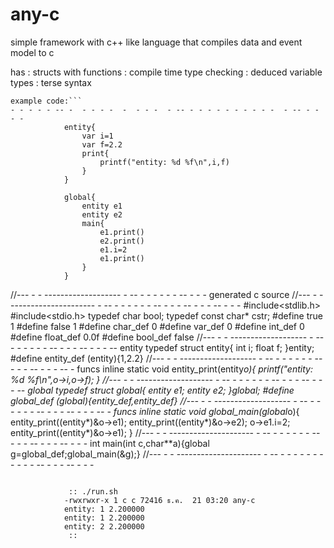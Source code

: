 # any-c

simple framework with c++ like language that compiles
                            data and event model to c

  has
    : structs with functions
    : compile time type checking
    : deduced variable types
    : terse syntax
    
    
	example code:```
	- - - - - -- -  - - - -  -  - - -  - -- - - - - - - - - - -  - -- - - - - 
				entity{
					var i=1
					var f=2.2
					print{
						printf("entity: %d %f\n",i,f)
					}
				}
				
				global{
					entity e1
					entity e2
					main{
						e1.print()
						e2.print()
						e1.i=2
						e1.print()
					}
				}

//--- - - -------------------  - -- - - - - - - -- - - -  generated c source
//--- - - ---------------------  - -- - - - - - - -- - - - -- - - - -- - - -
#include<stdlib.h>
#include<stdio.h>
typedef char bool;
typedef const char* cstr;
#define true 1
#define false 1
#define char_def 0
#define var_def 0
#define int_def 0
#define float_def 0.0f
#define bool_def false
//--- - - -------------------  - -- - - - - - - -- - - - -- - - - --  entity
typedef struct entity{
    int i;
    float f;
}entity;
#define entity_def (entity){1,2.2}
//--- - - -------------------  - -- - - - - - - -- - - - -- - - - -- - funcs
inline static void entity_print(entity*o){
	printf("entity: %d %f\n",o->i,o->f);
}
//--- - - -------------------  - -- - - - - - - -- - - - -- - - - --  global
typedef struct global{
    entity e1;
    entity e2;
}global;
#define global_def (global){entity_def,entity_def}
//--- - - -------------------  - -- - - - - - - -- - - - -- - - - -- - funcs
inline static void global_main(global*o){
	entity_print((entity*)&o->e1);
	entity_print((entity*)&o->e2);
	o->e1.i=2;
	entity_print((entity*)&o->e1);
}
//--- - - ---------------------  - -- - - - - - - -- - - - -- - - - -- - - -
int main(int c,char**a){global g=global_def;global_main(&g);}
//--- - - ---------------------  - -- - - - - - - -- - - - -- - - - -- - - -
```

			 :: ./run.sh 
			-rwxrwxr-x 1 c c 72416 ธ.ค.  21 03:20 any-c
			entity: 1 2.200000
			entity: 1 2.200000
			entity: 2 2.200000
			 ::
	
	
	
